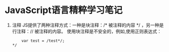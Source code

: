 # JavaScript语言精粹学习笔记

1. 注释
	JS提供了两种注释方式：一种是块注释：/* 被注释的内容 */ ，另一种是行注释：// 被注释的内容。
	使用块注释是不安全的，例如,使用正则表达式：
	```javascript/*
		var test = /test*/;
	*/
	```

